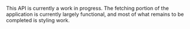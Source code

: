 This API is currently a work in progress. The fetching portion of the application is currently largely functional, and most of what remains to be completed is styling work.
